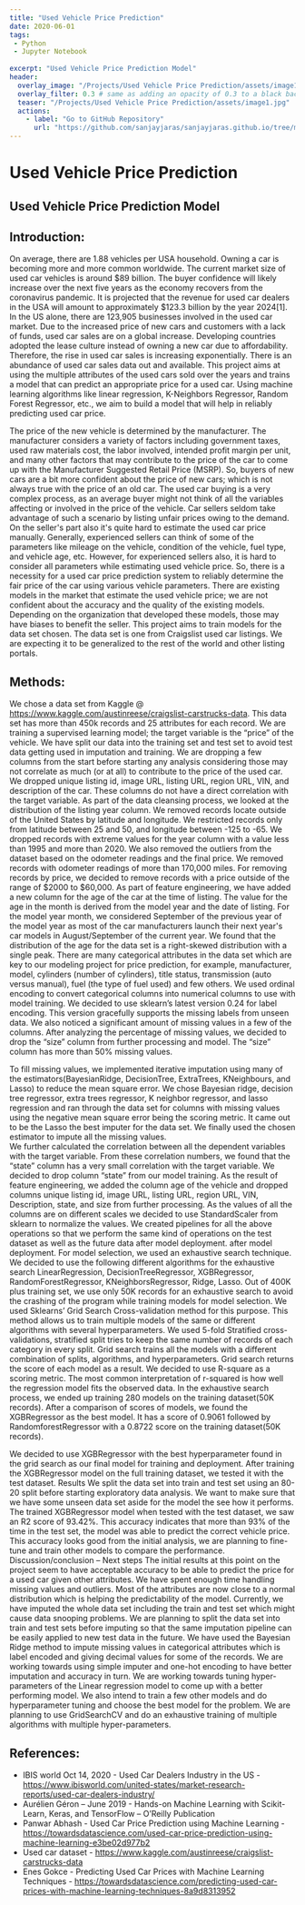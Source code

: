 ```yaml
---
title: "Used Vehicle Price Prediction"
date: 2020-06-01
tags:
 - Python
 - Jupyter Notebook
 
excerpt: "Used Vehicle Price Prediction Model"
header:
  overlay_image: "/Projects/Used Vehicle Price Prediction/assets/image1.jpg"
  overlay_filter: 0.3 # same as adding an opacity of 0.3 to a black background
  teaser: "/Projects/Used Vehicle Price Prediction/assets/image1.jpg"
  actions:
    - label: "Go to GitHub Repository"
      url: "https://github.com/sanjayjaras/sanjayjaras.github.io/tree/master/Projects/Used%20Vehicle%20Price%20Prediction"
---
```





# Used Vehicle Price Prediction
## Used Vehicle Price Prediction Model

## Introduction:
On average, there are 1.88 vehicles per USA household. Owning a car is becoming more and more common worldwide. The current market size of used car vehicles is around $89 billion. The buyer confidence will likely increase over the next five years as the economy recovers from the coronavirus pandemic. It is projected that the revenue for used car dealers in the USA will amount to approximately $123.3 billion by the year 2024[1]. In the US alone, there are 123,905 businesses involved in the used car market. Due to the increased price of new cars and customers with a lack of funds, used car sales are on a global increase. Developing countries adopted the lease culture instead of owning a new car due to affordability. Therefore, the rise in used car sales is increasing exponentially. There is an abundance of used car sales data out and available. This project aims at using the multiple attributes of the used cars sold over the years and trains a model that can predict an appropriate price for a used car. Using machine learning algorithms like linear regression, K-Neighbors Regressor, Random Forest Regressor, etc., we aim to build a model that will help in reliably predicting used car price.

The price of the new vehicle is determined by the manufacturer. The manufacturer considers a variety of factors including government taxes, used raw materials cost, the labor involved, intended profit margin per unit, and many other factors that may contribute to the price of the car to come up with the Manufacturer Suggested Retail Price (MSRP). So, buyers of new cars are a bit more confident about the price of new cars; which is not always true with the price of an old car. The used car buying is a very complex process, as an average buyer might not think of all the variables affecting or involved in the price of the vehicle. Car sellers seldom take advantage of such a scenario by listing unfair prices owing to the demand. On the seller's part also it's quite hard to estimate the used car price manually. Generally, experienced sellers can think of some of the parameters like mileage on the vehicle, condition of the vehicle, fuel type, and vehicle age, etc. However, for experienced sellers also, it is hard to consider all parameters while estimating used vehicle price. So, there is a necessity for a used car price prediction system to reliably determine the fair price of the car using various vehicle parameters. There are existing models in the market that estimate the used vehicle price; we are not confident about the accuracy and the quality of the existing models. Depending on the organization that developed these models, those may have biases to benefit the seller. 
This project aims to train models for the data set chosen. The data set is one from Craigslist used car listings. We are expecting it to be generalized to the rest of the world and other listing portals.

## Methods:
We chose a data set from Kaggle @ https://www.kaggle.com/austinreese/craigslist-carstrucks-data. This data set has more than 450k records and 25 attributes for each record. We are training a supervised learning model; the target variable is the “price” of the vehicle. We have split our data into the training set and test set to avoid test data getting used in imputation and training. We are dropping a few columns from the start before starting any analysis considering those may not correlate as much (or at all) to contribute to the price of the used car. We dropped unique listing id, image URL, listing URL, region URL, VIN, and description of the car. These columns do not have a direct correlation with the target variable. As part of the data cleansing process, we looked at the distribution of the listing year column. We removed records locate outside of the United States by latitude and longitude. We restricted records only from latitude between 25 and 50, and longitude between -125 to -65. We dropped records with extreme values for the year column with a value less than 1995 and more than 2020. We also removed the outliers from the dataset based on the odometer readings and the final price. We removed records with odometer readings of more than 170,000 miles. For removing records by price, we decided to remove records with a price outside of the range of $2000 to $60,000.   As part of feature engineering, we have added a new column for the age of the car at the time of listing. The value for the age in the month is derived from the model year and the date of listing. For the model year month, we considered September of the previous year of the model year as most of the car manufacturers launch their next year's car models in August/September of the current year. We found that the distribution of the age for the data set is a right-skewed distribution with a single peak. 
There are many categorical attributes in the data set which are key to our modeling project for price prediction, for example, manufacturer, model, cylinders (number of cylinders), title status, transmission (auto versus manual), fuel (the type of fuel used) and few others. We used ordinal encoding to convert categorical columns into numerical columns to use with model training. We decided to use sklearn’s latest version 0.24 for label encoding. This version gracefully supports the missing labels from unseen data. 
We also noticed a significant amount of missing values in a few of the columns. After analyzing the percentage of missing values, we decided to drop the “size” column from further processing and model. The “size” column has more than 50% missing values.

To fill missing values, we implemented iterative imputation using many of the estimators(BayesianRidge, DecisionTree, ExtraTrees, KNeighbours, and Lasso) to reduce the mean square error. We chose Bayesian ridge, decision tree regressor, extra trees regressor, K neighbor regressor, and lasso regression and ran through the data set for columns with missing values using the negative mean square error being the scoring metric. It came out to be the Lasso the best imputer for the data set. We finally used the chosen estimator to impute all the missing values.  
We further calculated the correlation between all the dependent variables with the target variable. From these correlation numbers, we found that the “state” column has a very small correlation with the target variable. We decided to drop column “state” from our model training. As the result of feature engineering, we added the column age of the vehicle and dropped columns unique listing id, image URL, listing URL, region URL, VIN, Description, state, and size from further processing.
As the values of all the columns are on different scales we decided to use StandardScaler from sklearn to normalize the values. We created pipelines for all the above operations so that we perform the same kind of operations on the test dataset as well as the future data after model deployment.
after model deployment.
For model selection, we used an exhaustive search technique.  We decided to use the following different algorithms for the exhaustive search LinearRegression, DecisionTreeRegressor, XGBRegressor, RandomForestRegressor, KNeighborsRegressor, Ridge, Lasso. Out of 400K plus training set, we use only 50K records for an exhaustive search to avoid the crashing of the program while training models for model selection. We used Sklearns’ Grid Search Cross-validation method for this purpose. This method allows us to train multiple models of the same or different algorithms with several hyperparameters. We used 5-fold Stratified cross-validations, stratified split tries to keep the same number of records of each category in every split. Grid search trains all the models with a different combination of splits, algorithms, and hyperparameters. Grid search returns the score of each model as a result. We decided to use R-square as a scoring metric. The most common interpretation of r-squared is how well the regression model fits the observed data. In the exhaustive search process, we ended up training 280 models on the training dataset(50K records). After a comparison of scores of models, we found the XGBRegressor as the best model. It has a score of 0.9061 followed by RandomforestRegressor with a 0.8722 score on the training dataset(50K records). 

We decided to use XGBRegressor with the best hyperparameter found in the grid search as our final model for training and deployment. After training the XGBRegressor model on the full training dataset, we tested it with the test dataset.
Results
We split the data set into train and test set using an 80-20 split before starting exploratory data analysis.  We want to make sure that we have some unseen data set aside for the model the see how it performs. The trained XGBRegressor model when tested with the test dataset, we saw an R2 score of 93.42%. This accuracy indicates that more than 93% of the time in the test set, the model was able to predict the correct vehicle price. This accuracy looks good from the initial analysis, we are planning to fine-tune and train other models to compare the performance.
Discussion/conclusion – Next steps
The initial results at this point on the project seem to have acceptable accuracy to be able to predict the price for a used car given other attributes. We have spent enough time handling missing values and outliers. Most of the attributes are now close to a normal distribution which is helping the predictability of the model. Currently, we have imputed the whole data set including the train and test set which might cause data snooping problems. We are planning to split the data set into train and test sets before imputing so that the same imputation pipeline can be easily applied to new test data in the future. We have used the Bayesian Ridge method to impute missing values in categorical attributes which is label encoded and giving decimal values for some of the records. We are working towards using simple imputer and one-hot encoding to have better imputation and accuracy in turn. We are working towards tuning hyper-parameters of the Linear regression model to come up with a better performing model. We also intend to train a few other models and do hyperparameter tuning and choose the best model for the problem. We are planning to use GridSearchCV and do an exhaustive training of multiple algorithms with multiple hyper-parameters. 

## References:
 * IBIS world  Oct 14, 2020 - Used Car Dealers Industry in the US - https://www.ibisworld.com/united-states/market-research-reports/used-car-dealers-industry/
* Aurélien Géron – June 2019 - Hands-on Machine Learning with Scikit-Learn, Keras, and TensorFlow – O’Reilly Publication
* Panwar Abhash - Used Car Price Prediction using Machine Learning - https://towardsdatascience.com/used-car-price-prediction-using-machine-learning-e3be02d977b2
* Used car dataset - https://www.kaggle.com/austinreese/craigslist-carstrucks-data
* Enes Gokce - Predicting Used Car Prices with Machine Learning Techniques - https://towardsdatascience.com/predicting-used-car-prices-with-machine-learning-techniques-8a9d8313952